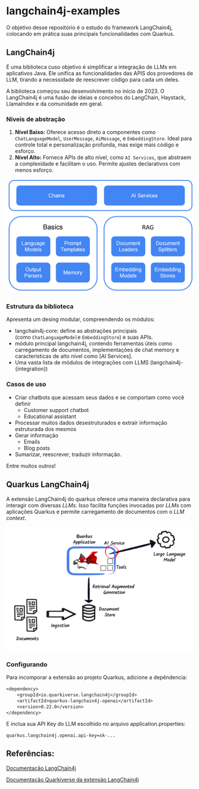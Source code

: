 # langchain4j-examples

O objetivo desse repositório é o estudo do framework LangChain4j, colocando em prática suas principais funcionalidades com Quarkus.

## LangChain4j
É uma biblioteca cuso objetivo é simplificar a integração de LLMs em aplicativos Java.
Ele unifica as funcionalidades das APIS dos provedores de LLM, tirando a necessidade de reescrever código para cada um deles.

A biblioteca começou seu desenvolvimento no início de 2023. O LangChain4j é uma fusão de ideias e conceitos do LangChain, Haystack, LlamaIndex e da comunidade em geral.

### Níveis de abstração
1. **Nível Baixo:** Oferece acesso direto a componentes como `ChatLanguageModel`, `UserMessage`, `AiMessage`, e `EmbeddingStore`. Ideal para controle total e personalização profunda, mas exige mais código e esforço.
2. **Nível Alto:** Fornece APIs de alto nível, como `AI Services`, que abstraem a complexidade e facilitam o uso. Permite ajustes declarativos com menos esforço.

![LangChain4j components](langchain4j-components.png)
### Estrutura da biblioteca
Apresenta um desing modular, compreendendo os módulos:
 - langchain4j-core: define as abstrações principais (como `ChatLanguageModel`e `EmbeddingStore`) e suas APIs.
 - módulo principal langchain4j, contendo ferramentas úteis como carregamento de documentos, implementações de chat memory e características de alto nível como [AI Services].
 - Uma vasta lista de módulos de integrações com LLMS (langchain4j-{integration})

### Casos de uso
- Criar chatbots que acessam seus dados e se comportam como você definir
	- Customer support chatbot
	- Educational assistant
- Processar muitos dados desestruturados e extrair informação estruturada dos mesmos
- Gerar informação 
	- Emails
	- Blog posts
- Sumarizar, reescrever, traduzir informação.

Entre muitos outros!

## Quarkus LangChain4j

A extensão LangChain4j do quarkus oferece uma maneira declarativa para interagir com diversas *LLMs*. Isso facilita funções invocadas por *LLMs* com aplicações Quarkus e permite carregamento de documentos com o *LLM context*.

![Imagem da estrutura do quarkus com LangChain4j](quarkus-llms-big-picture.png)

### Configurando 
Para incomporar a extensão ao projeto Quarkus, adicione a depêndencia:

```
<dependency>
    <groupId>io.quarkiverse.langchain4j</groupId>
    <artifactId>quarkus-langchain4j-openai</artifactId>
    <version>0.22.0</version>
</dependency>
```

E inclua sua API Key do LLM escolhido no arquivo application.properties:

```
quarkus.langchain4j.openai.api-key=sk-...
```


## Referências: 

[Documentação LangChain4j](https://docs.langchain4j.dev/intro)

[Documentação Quarkiverse da extensão LangChain4j](https://docs.quarkiverse.io/quarkus-langchain4j/dev/index.html)